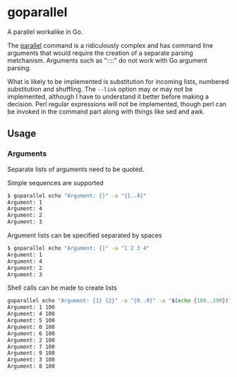 # goparallel

A parallel workalike in Go.

The [parallel](https://en.wikipedia.org/wiki/GNU_parallel) command is a ridiculously complex and has command line
arguments that would require the creation of a separate parsing metchanism. Arguments such as "::::" do not work with Go
argument parsing.

What is likely to be implemented is substitution for incoming lists, numbered substitution and shuffling. The `--link`
option may or may not be implemented, although I have to understand it better before making a decision. Perl regular
expressions will not be implemented, though perl can be invoked in the command part along with things like sed and awk.

## Usage

### Arguments

Separate lists of arguments need to be quoted.

Simple sequences are supported

```sh
$ goparallel echo "Argument: {}" -a "{1..4}"
Argument: 1
Argument: 4
Argument: 2
Argument: 3
```

Argument lists can be specified separated by spaces
```sh
$ goparallel echo "Argument: {}" -a "1 2 3 4"
Argument: 1
Argument: 4
Argument: 2
Argument: 3
```



Shell calls can be made to create lists

```sh
goparallel echo "Argument: {1} {2}" -a "{0..9}" -a "$(echo {100..199})"
Argument: 1 100
Argument: 4 100
Argument: 5 100
Argument: 0 100
Argument: 6 100
Argument: 2 100
Argument: 7 100
Argument: 9 100
Argument: 3 100
Argument: 8 100
```
